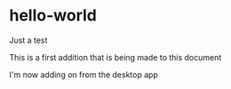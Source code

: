 # hello-world
Just a test

This is a first addition that is being made to this document

I'm now adding on from the desktop app
